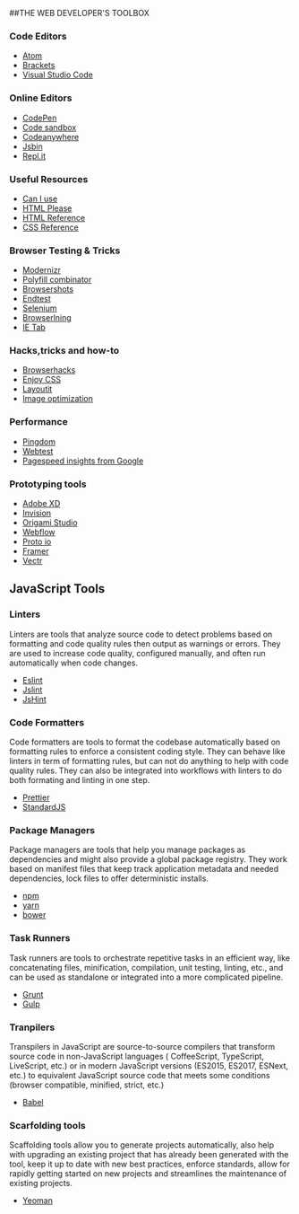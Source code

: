 ##THE WEB DEVELOPER'S TOOLBOX

### Code Editors
* [Atom](https://atom.io/)
* [Brackets](http://brackets.io/)
* [Visual Studio Code](https://code.visualstudio.com/)

### Online Editors 
* [CodePen](https://codepen.io/)
* [Code sandbox ](http://codesandbox.io/)
* [Codeanywhere](https://codeanywhere.com/)
* [Jsbin](htpps://jsbin.com)
* [Repl.it](https://repl.it/)
  
### Useful Resources
* [Can I use](https://caniuse.com)
* [HTML Please](http://html5please.com) 
* [HTML Reference](https://htmlreference.io/)
* [CSS Reference](https://cssreference.io/)

### Browser Testing & Tricks
* [Modernizr](https://modernizr.com)
* [Polyfill combinator](https://polyfill.io) 
* [Browsershots](http://browsershots.org/)
* [Endtest](https://endtest.io)
* [Selenium](www.seleniumhq.org)
* [Browserlning](www.browserling.com)
* [IE Tab](http://bit.ly/1f57ECO)
  
### Hacks,tricks and how-to 
* [Browserhacks](http://browserhacks.com/)
* [Enjoy CSS](http://enjoycss.com/)
* [Layoutit](https://www.layoutit.com/grid)
* [Image optimization](https://images.guide/)
  
### Performance 
* [Pingdom](https://tools.pingdom.com/)
* [Webtest](https://www.webpagetest.org/)
* [Pagespeed insights from Google](https://developers.google.com/speed/pagespeed/insights/)

### Prototyping tools
* [Adobe XD](https://is.gd/E3hsM5)
* [Invision](https://www.invisionapp.com/)
* [Origami Studio](https://origami.design/)
* [Webflow](https://webflow.com/)
* [Proto io](https://proto.io/)
* [Framer](https://framer.com/)
* [Vectr](https://vectr.com/)


## JavaScript Tools

### Linters
Linters are tools that analyze source code to detect problems based on formatting and code quality rules then output as warnings or errors. They are used to increase code quality, configured manually, and often run automatically when code changes.

* [Eslint](https://eslint.org)
* [Jslint](https://www.jslint.com)
* [JsHint](https://jshint.com/)
  
### Code Formatters
Code formatters are tools to format the codebase automatically based on formatting rules to enforce a consistent coding style. They can behave like linters in term of formatting rules, but can not do anything to help with code quality rules. They can also be integrated into workflows with linters to do both formating and linting in one step.

* [Prettier](https://prettier.io/)
* [StandardJS](https://standardjs.com/)
  
### Package Managers
Package managers are tools that help you manage packages as dependencies and might also provide a global package registry. They work based on manifest files that keep track application metadata and needed dependencies, lock files to offer deterministic installs.

* [npm](https://www.npmjs.com)
* [yarn](https://yarnpkg.com)
* [bower](https://bower.io/)
  
### Task Runners  
Task runners are tools to orchestrate repetitive tasks in an efficient way, like concatenating files, minification, compilation, unit testing, linting, etc., and can be used as standalone or integrated into a more complicated pipeline.

* [Grunt](https://gruntjs.com/)
* [Gulp](https://gulpjs.com/)
  
### Tranpilers

Transpilers in JavaScript are source-to-source compilers that transform source code in non-JavaScript languages ( CoffeeScript, TypeScript, LiveScript, etc.) or in modern JavaScript versions (ES2015, ES2017, ESNext, etc.) to equivalent JavaScript source code that meets some conditions (browser compatible, minified, strict, etc.)

* [Babel](https://babeljs.io/)  

### Scarfolding tools
Scaffolding tools allow you to generate projects automatically, also help with upgrading an existing project that has already been generated with the tool, keep it up to date with new best practices, enforce standards, allow for rapidly getting started on new projects and streamlines the maintenance of existing projects.

* [Yeoman](https://yeoman.io/)



   






